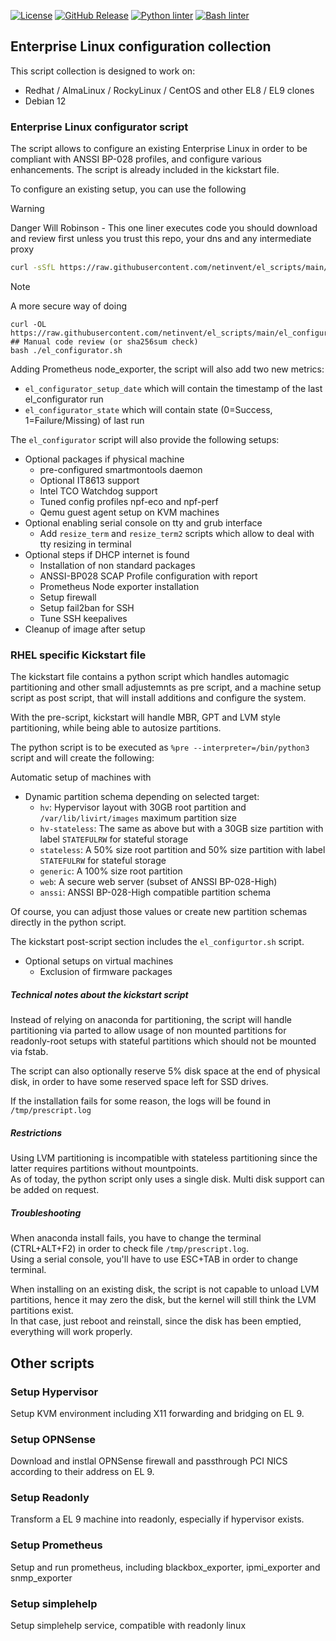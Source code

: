 [![License](https://img.shields.io/badge/License-BSD%203--Clause-blue.svg)](https://opensource.org/licenses/BSD-3-Clause)
[![GitHub Release](https://img.shields.io/github/release/netinvent/el_scripts.svg?label=Latest)](https://github.com/netinvent/el_scripts/releases/latest)
[![Python linter](https://github.com/netinvent/el_scripts/actions/workflows/pylint.yml/badge.svg)](https://github.com/netinvent/el_scripts/actions/workflows/pylint.yml)
[![Bash linter](https://github.com/netinvent/el_scripts/actions/workflows/shellcheck.yml/badge.svg)](https://github.com/netinvent/el_scripts/actions/workflows/shellcheck.yml)


## Enterprise Linux configuration collection

This script collection is designed to work on:
- Redhat / AlmaLinux / RockyLinux / CentOS and other EL8 / EL9 clones
- Debian 12


### Enterprise Linux configurator script

The script allows to configure an existing Enterprise Linux in order to be compliant with ANSSI BP-028 profiles, and configure various enhancements. The script is already included in the kickstart file.

To configure an existing setup, you can use the following  
>[!WARNING]
>Danger Will Robinson - This one liner executes code you should download and review first unless you trust this repo, your dns and any intermediate proxy
```sh
curl -sSfL https://raw.githubusercontent.com/netinvent/el_scripts/main/el_configurator.sh | bash -
```

>[!NOTE]
>A more secure way of doing
```
curl -OL https://raw.githubusercontent.com/netinvent/el_scripts/main/el_configurator.sh
## Manual code review (or sha256sum check)
bash ./el_configurator.sh
```


Adding Prometheus node_exporter, the script will also add two new metrics:
- `el_configurator_setup_date` which will contain the timestamp of the last el_configurator run
- `el_configurator_state` which will contain state (0=Success, 1=Failure/Missing) of last run

The `el_configurator` script will also provide the following setups:

- Optional packages if physical machine
    - pre-configured smartmontools daemon
    - Optional IT8613 support
    - Intel TCO Watchdog support
    - Tuned config profiles npf-eco and npf-perf
    - Qemu guest agent setup on KVM machines
- Optional enabling serial console on tty and grub interface
    - Add `resize_term` and `resize_term2` scripts which allow to deal with tty resizing in terminal
- Optional steps if DHCP internet is found
    - Installation of non standard packages
    - ANSSI-BP028 SCAP Profile configuration with report
    - Prometheus Node exporter installation
    - Setup firewall
    - Setup fail2ban for SSH
    - Tune SSH keepalives
- Cleanup of image after setup


### RHEL specific Kickstart file

The kickstart file contains a python script which handles automagic partitioning and other small adjustemnts as pre script, and a machine setup script as post script, that will install additions and configure the system.  

With the pre-script, kickstart will handle MBR, GPT and LVM style partitioning, while being able to autosize partitions.  

The python script is to be executed as `%pre --interpreter=/bin/python3` script and will create the following:

Automatic setup of machines with

- Dynamic partition schema depending on selected target:
  - `hv`: Hypervisor layout with 30GB root partition and `/var/lib/livirt/images` maximum partition size
  - `hv-stateless`: The same as above but with a 30GB size partition with label `STATEFULRW` for stateful storage
  - `stateless`: A 50% size root partition and 50% size partition with label `STATEFULRW` for stateful storage
  - `generic`: A 100% size root partition
  - `web`: A secure web server (subset of ANSSI BP-028-High)
  - `anssi`: ANSSI BP-028-High compatible partition schema

Of course, you can adjust those values or create new partition schemas directly in the python script.

The kickstart post-script section includes the `el_configurtor.sh` script.

- Optional setups on virtual machines
    - Exclusion of firmware packages


##### Technical notes about the kickstart script

Instead of relying on anaconda for partitioning, the script will handle partitioning via parted to allow usage of non mounted partitions for readonly-root setups with stateful partitions which should not be mounted via fstab.

The script can also optionally reserve 5% disk space at the end of physical disk, in order to have some reserved space left for SSD drives.

If the installation fails for some reason, the logs will be found in `/tmp/prescript.log`

##### Restrictions

Using LVM partitioning is incompatible with stateless partitioning since the latter requires partitions without mountpoints.  
As of today, the python script only uses a single disk. Multi disk support can be added on request.

##### Troubleshooting

When anaconda install fails, you have to change the terminal (CTRL+ALT+F2) in order to check file `/tmp/prescript.log`.  
Using a serial console, you'll have to use ESC+TAB in order to change terminal.

When installing on an existing disk, the script is not capable to unload LVM partitions, hence it may zero the disk, but the kernel will still think the LVM partitions exist.  
In that case, just reboot and reinstall, since the disk has been emptied, everything will work properly.

## Other scripts

### Setup Hypervisor

Setup KVM environment including X11 forwarding and bridging on EL 9.

### Setup OPNSense

Download and instlal OPNSense firewall and passthrough PCI NICS according to their address on EL 9.

### Setup Readonly

Transform a EL 9 machine into readonly, especially if hypervisor exists.

### Setup Prometheus

Setup and run prometheus, including blackbox_exporter, ipmi_exporter and snmp_exporter

### Setup simplehelp

Setup simplehelp service, compatible with readonly linux

